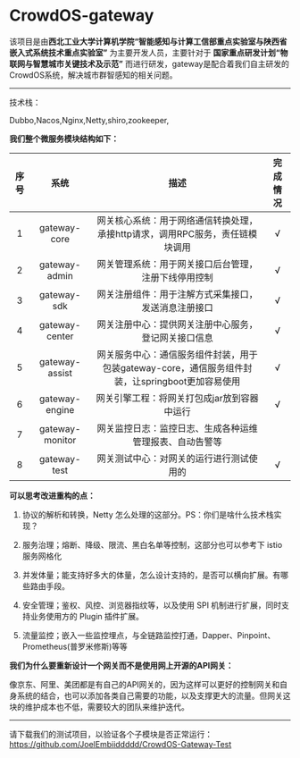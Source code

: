 # CrowdOS-gateway

该项目是由**西北工业大学计算机学院“智能感知与计算工信部重点实验室与陕西省嵌入式系统技术重点实验室”** 为主要开发人员，主要针对于 **国家重点研发计划“物联网与智慧城市关键技术及示范”** 而进行研发，gateway是配合着我们自主研发的CrowdOS系统，解决城市群智感知的相关问题。



---



技术栈： 

Dubbo,Nacos,Nginx,Netty,shiro,zookeeper,



**我们整个微服务模块结构如下：**

| 序号 |      系统       |                             描述                             | 完成情况 |
| :--: | :-------------: | :----------------------------------------------------------: | :------: |
|  1   |  gateway-core   | 网关核心系统：用于网络通信转换处理，承接http请求，调用RPC服务，责任链模块调用 |    √     |
|  2   |  gateway-admin  |     网关管理系统：用于网关接口后台管理，注册下线停用控制     |    √      |
|  3   |   gateway-sdk   |     网关注册组件：用于注解方式采集接口，发送消息注册接口     |    √     |
|  4   | gateway-center  |     网关注册中心：提供网关注册中心服务，登记网关接口信息     |    √     |
|  5   | gateway-assist  | 网关服务中心：通信服务组件封装，用于包装gateway-core，通信服务组件封装，让springboot更加容易使用 |     √     |
|  6   | gateway-engine  |         网关引擎工程：将网关打包成jar放到容器中运行          |     √     |
|  7   | gateway-monitor |   网关监控日志：监控日志、生成各种运维管理报表、自动告警等   |          |
|  8   |  gateway-test   |           网关测试中心：对网关的运行进行测试使用的           |    √      |



**可以思考改进重构的点：**

1. 协议的解析和转换，Netty 怎么处理的这部分。PS：你们是啥什么技术栈实现？ 

2. 服务治理；熔断、降级、限流、黑白名单等控制，这部分也可以参考下 istio 服务网格化 
2. 并发体量；能支持好多大的体量，怎么设计支持的，是否可以横向扩展。有哪些路由手段。
2. 安全管理；鉴权、风控、浏览器指纹等，以及使用 SPI 机制进行扩展，同时支持业务使用方的 Plugin 插件扩展。
2. 流量监控；嵌入一些监控埋点，与全链路监控打通，Dapper、Pinpoint、Prometheus(普罗米修斯)等等



**我们为什么要重新设计一个网关而不是使用网上开源的API网关：**

像京东、阿里、美团都是有自己的API网关的，因为这样可以更好的控制网关和自身系统的结合，也可以添加各类自己需要的功能，以及支撑更大的流量。但网关这块的维护成本也不低，需要较大的团队来维护迭代。

---

请下载我们的测试项目，以验证各个子模块是否正常运行：https://github.com/JoelEmbiiddddd/CrowdOS-Gateway-Test
